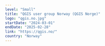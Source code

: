 ```yaml
---
level: "Small"
title: "QGIS user group Norway (QGIS Norge)"
logo: "qgis.no.jpg"
startDate: "2024-03-01"
endDate: "2025-02-28"
link: "https://qgis.no/"
country: "Norway"
---
```

